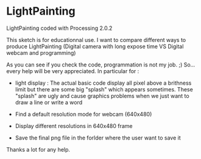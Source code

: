 LightPainting
=============

LightPainting coded with Processing 2.0.2

This sketch is for educationnal use. 
I want to compare different ways to produce LightPainting 
(Digital camera with long expose time VS Digital webcam and programming)

As you can see if you check the code, programmation is not my job. ;)
So... every help will be very appreciated. In particular for :

- light display :
  The actual basic code display all pixel above a brithness limit 
  but there are some big "splash" which appears sometimes. 
  These "splash" are ugly and cause graphics problems when we just want to draw a line or write a word

- Find a default resolution mode for webcam (640x480)

- Display different resolutions in 640x480 frame

- Save the final png file in the forlder where the user want to save it


Thanks a lot for any help.
